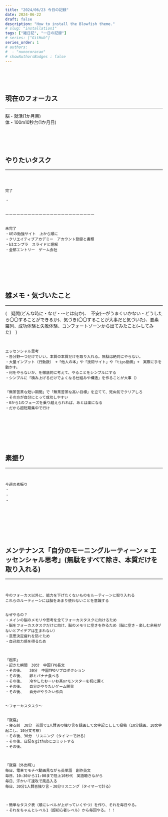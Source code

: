 ```yaml
---
title: "2024/06/23 今日の記録"
date: 2024-06-22
draft: false
description: "How to install the Blowfish theme."
# slug: "installation1"
tags: ["雑日記", "一日の記録"]
# series: ["GitHub"]
series_order: 1
# authors:
#  - "nunocoracao"
# showAuthorsBadges : false 
---
```







<br><br><br>
## 現在のフォーカス
___



脳・就活(1か月目)
<br>
体・100m10秒台(1か月目)








<br><br><br>
## やりたいタスク
___
```



完了

・


ーーーーーーーーーーーーーーーーーーーーーーーー


未完了
・UEの勉強サイト　上から順に
・クリエイティブアカデミー　アカウント登録と書類
・b3エンプラ　スライドと理解
・全部エントリー　ゲーム会社



```










<br><br><br>
## 雑メモ・気づいたこと
___
(　疑問(どんな時に・なぜ・～とは何か)、　不安(～がうまくいかない・どうしたら〇〇することができるか)、気づき(〇〇することが大事だと気づいた)、要素羅列、成功体験と失敗体験、コンフォートゾーンから出てみたこと(~してみた)　)
```


エッセンシャル思考
・各分野一つだけでいい。本質の本質だけを取り入れる。無駄は絶対にやらない。
・大量インプット（行動数）　+「他人の本」や「技術サイト」や「tips動画」+　実際に手を動かす。
・何をやらないか、を徹底的に考えて、やることをシンプルにする
・シンプルに「積み上げるだけでよくなる仕組みや構造」を作ることが大事（）


「無茶苦茶な短い期間」で「無茶苦茶な高い目標」を立てて、死ぬ気でクリアしろ
・その方が自分にとって成功しやすい
・0から1のフェーズを乗り越えられれば、あとは楽になる
・だから超短期集中で行け




```






<br><br><br>
## 素振り
___
```


今週の素振り
・
・
・




```




<br><br><br>
## メンテナンス「自分のモーニングルーティーン × エッセンシャル思考」(無駄をすべて除き、本質だけを取り入れる)
___
```


今のフォーカス以外に、能力を下げたくないものをルーティーンに取り入れる
これらのルーティーンには脳をあまり使わないことを意識する


なぜやるの？
・メインの脳のメモリや思考を全てフォーカスタスクに向けるため
・脳をフォーカスタスクだけに向け、脳のメモリに空きを作るため（脳に空き・楽しむ余裕がないとアイデアは生まれない）
・意思決定疲れを防ぐため
・自己効力感を得るため



「起床」
・起きた瞬間　30分　中国TPO長文　
・その後、　　30分　中国TPOリプロダクション
・その後、　　卵とバナナ食べる
・その後、　　冷やしたおーいお茶orモンスターを机に置く
・その後、　　自分がやりたいゲーム開発
・その後、　　自分がやりたい作曲


～フォーカスタスク～


「就寝」
・寝る前　30分　英語で1人賛否の独り言を録画して文字起こしして投稿（10分録画、10文字起こし、10分文考察）
・その後、30分　リスニング（タイマーで計る）
・その後、日記をgithubにコミットする
・その後、



「就寝（外出時）」
毎日、電車でモチベ動画見ながら英単語　創作英文
毎日、10:30から11:00まで陸上10秒代　英語聴きながら
毎日、汗かいて速攻で風呂入る
毎日、30分1人賛否独り言・30分リスニング（タイマーで計る）



・簡単なタスク表（順にレベルが上がっていくやつ）を作り、それを毎日やる。
・それをちゃんとレベル1（超初心者レベル）から毎回やる。！！

```



